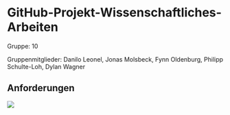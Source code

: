 # GitHub-Projekt-Wissenschaftliches-Arbeiten

Gruppe: 10

Gruppenmitglieder: Danilo Leonel, Jonas Molsbeck, Fynn Oldenburg, Philipp Schulte-Loh, Dylan Wagner

## Anforderungen

![](images/analysis.png)
